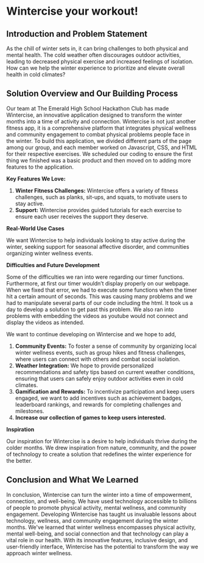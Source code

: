 # Wintercise your workout!

## Introduction and Problem Statement

As the chill of winter sets in, it can bring challenges to both physical and mental health. The cold weather often discourages outdoor activities, leading to decreased physical exercise and increased feelings of isolation. How can we help the winter experience to prioritize and elevate overall health in cold climates?

## Solution Overview and Our Building Process

Our team at The Emerald High School Hackathon Club has made Wintercise, an innovative application designed to transform the winter months into a time of activity and connection. Wintercise is not just another fitness app, it is a comprehensive platform that integrates physical wellness and community engagement to combat physical problems people face in the winter. To build this application, we divided different parts of the page among our group, and each member worked on Javascript, CSS, and HTML for their respective exercises. We scheduled our coding to ensure the first thing we finished was a basic product and then moved on to adding more features to the application. 

**Key Features We Love:**

1. **Winter Fitness Challenges:** Wintercise offers a variety of fitness challenges, such as planks, sit-ups, and squats, to motivate users to stay active.
2. **Support:** Wintercise provides guided tutorials for each exercise to ensure each user receives the support they deserve. 

**Real-World Use Cases**

We want Wintercise to help individuals looking to stay active during the winter, seeking support for seasonal affective disorder, and communities organizing winter wellness events.

**Difficulties and Future Development**

Some of the difficulties we ran into were regarding our timer functions. Furthermore, at first our timer wouldn’t display properly on our webpage. When we fixed that error, we had to execute some functions when the timer hit a certain amount of seconds. This was causing many problems and we had to manipulate several parts of our code including the html. It took us a day to develop a solution to get past this problem. We also ran into problems with embedding the videos as youtube would not connect and display the videos as intended.

We want to continue developing on Wintercise and we hope to add,
1. **Community Events:**  To foster a sense of community by organizing local winter wellness events, such as group hikes and fitness challenges, where users can connect with others and combat social isolation.
2. **Weather Integration:**  We hope to provide personalized recommendations and safety tips based on current weather conditions, ensuring that users can safely enjoy outdoor activities even in cold climates.
3. **Gamification and Rewards:** To incentivize participation and keep users engaged, we want to add incentives such as achievement badges, leaderboard rankings, and rewards for completing challenges and milestones.
4. **Increase our collection of games to keep users interested.**

**Inspiration**

Our inspiration for Wintercise is a desire to help individuals thrive during the colder months. We drew inspiration from nature, community, and the power of technology to create a solution that redefines the winter experience for the better.

## Conclusion and What We Learned

In conclusion, Wintercise can turn the winter into a time of empowerment, connection, and well-being. We have used technology accessible to billions of people to promote physical activity, mental wellness, and community engagement. Developing Wintercise has taught us invaluable lessons about technology, wellness, and community engagement during the winter months. We've learned that winter wellness encompasses physical activity, mental well-being, and social connection and that technology can play a vital role in our health. With its innovative features, inclusive design, and user-friendly interface, Wintercise has the potential to transform the way we approach winter wellness.
